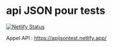 # api JSON pour tests

[![Netlify Status](https://api.netlify.com/api/v1/badges/de43cee7-364d-4750-9212-4a6540faaa7a/deploy-status)](https://app.netlify.com/sites/apijsontest/deploys)

Appel API : https://apijsontest.netlify.app/
